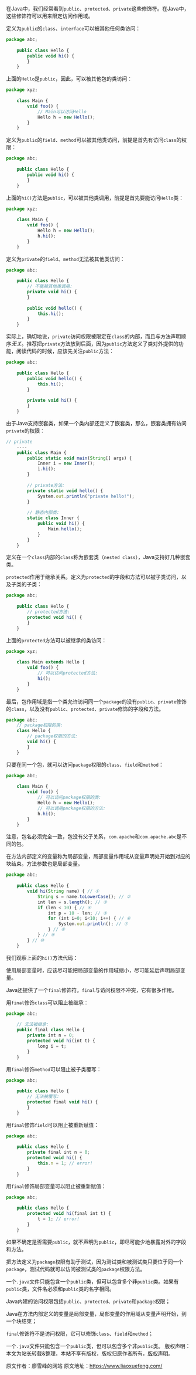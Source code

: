 


在Java中，我们经常看到`public`、`protected`、`private`这些修饰符。在Java中，这些修饰符可以用来限定访问作用域。

定义为`public`的`class`、`interface`可以被其他任何类访问：

```js 
package abc;
    
    public class Hello {
        public void hi() {
        }
    }
```

上面的`Hello`是`public`，因此，可以被其他包的类访问：


```js 
package xyz;
    
    class Main {
        void foo() {
            // Main可以访问Hello
            Hello h = new Hello();
        }
    }
```

定义为`public`的`field`、`method`可以被其他类访问，前提是首先有访问`class`的权限：


```js 
package abc;
    
    public class Hello {
        public void hi() {
        }
    }
```

上面的`hi()`方法是`public`，可以被其他类调用，前提是首先要能访问`Hello`类：


```js 
package xyz;
    
    class Main {
        void foo() {
            Hello h = new Hello();
            h.hi();
        }
    }
```

定义为`private`的`field`、`method`无法被其他类访问：

```js 
package abc;
    
    public class Hello {
        // 不能被其他类调用:
        private void hi() {
        }
    
        public void hello() {
            this.hi();
        }
    }
```

实际上，确切地说，`private`访问权限被限定在`class`的内部，而且与方法声明顺序*无关*。推荐把`private`方法放到后面，因为`public`方法定义了类对外提供的功能，阅读代码的时候，应该先关注`public`方法：


```js 
package abc;
    
    public class Hello {
        public void hello() {
            this.hi();
        }
    
        private void hi() {
        }
    }
```

由于Java支持嵌套类，如果一个类内部还定义了嵌套类，那么，嵌套类拥有访问`private`的权限：


```js 
// private
    ----
    public class Main {
        public static void main(String[] args) {
            Inner i = new Inner();
            i.hi();
        }
    
        // private方法:
        private static void hello() {
            System.out.println("private hello!");
        }
    
        // 静态内部类:
        static class Inner {
            public void hi() {
                Main.hello();
            }
        }
    }
```

定义在一个`class`内部的`class`称为嵌套类（`nested class`），Java支持好几种嵌套类。

`protected`作用于继承关系。定义为`protected`的字段和方法可以被子类访问，以及子类的子类：

```js 
package abc;
    
    public class Hello {
        // protected方法:
        protected void hi() {
        }
    }
```

上面的`protected`方法可以被继承的类访问：


```js 
package xyz;
    
    class Main extends Hello {
        void foo() {
            // 可以访问protected方法:
            hi();
        }
    }
```

最后，包作用域是指一个类允许访问同一个`package`的没有`public`、`private`修饰的`class`，以及没有`public`、`protected`、`private`修饰的字段和方法。

```js 
package abc;
    // package权限的类:
    class Hello {
        // package权限的方法:
        void hi() {
        }
    }
```

只要在同一个包，就可以访问`package`权限的`class`、`field`和`method`：


```js 
package abc;
    
    class Main {
        void foo() {
            // 可以访问package权限的类:
            Hello h = new Hello();
            // 可以调用package权限的方法:
            h.hi();
        }
    }
```

注意，包名必须完全一致，包没有父子关系，`com.apache`和`com.apache.abc`是不同的包。

在方法内部定义的变量称为局部变量，局部变量作用域从变量声明处开始到对应的块结束。方法参数也是局部变量。

```js 
package abc;
    
    public class Hello {
        void hi(String name) { // ①
            String s = name.toLowerCase(); // ②
            int len = s.length(); // ③
            if (len < 10) { // ④
                int p = 10 - len; // ⑤
                for (int i=0; i<10; i++) { // ⑥
                    System.out.println(); // ⑦
                } // ⑧
            } // ⑨
        } // ⑩
    }
```

我们观察上面的`hi()`方法代码：

使用局部变量时，应该尽可能把局部变量的作用域缩小，尽可能延后声明局部变量。

Java还提供了一个`final`修饰符。`final`与访问权限不冲突，它有很多作用。

用`final`修饰`class`可以阻止被继承：

```js 
package abc;
    
    // 无法被继承:
    public final class Hello {
        private int n = 0;
        protected void hi(int t) {
            long i = t;
        }
    }
```

用`final`修饰`method`可以阻止被子类覆写：


```js 
package abc;
    
    public class Hello {
        // 无法被覆写:
        protected final void hi() {
        }
    }
```

用`final`修饰`field`可以阻止被重新赋值：


```js 
package abc;
    
    public class Hello {
        private final int n = 0;
        protected void hi() {
            this.n = 1; // error!
        }
    }
```

用`final`修饰局部变量可以阻止被重新赋值：


```js 
package abc;
    
    public class Hello {
        protected void hi(final int t) {
            t = 1; // error!
        }
    }
```

如果不确定是否需要`public`，就不声明为`public`，即尽可能少地暴露对外的字段和方法。

把方法定义为`package`权限有助于测试，因为测试类和被测试类只要位于同一个`package`，测试代码就可以访问被测试类的`package`权限方法。

一个`.java`文件只能包含一个`public`类，但可以包含多个非`public`类。如果有`public`类，文件名必须和`public`类的名字相同。

Java内建的访问权限包括`public`、`protected`、`private`和`package`权限；

Java在方法内部定义的变量是局部变量，局部变量的作用域从变量声明开始，到一个块结束；

`final`修饰符不是访问权限，它可以修饰`class`、`field`和`method`；

一个`.java`文件只能包含一个`public`类，但可以包含多个非`public`类。
版权声明：本文为站长转载&整理，本站不享有版权，版权归原作者所有，[版权声明](https://gitee.com/hezhiyuan007/java-notes/raw/master/disclaimer.md)。




原文作者：廖雪峰的网站 原文地址：https://www.liaoxuefeng.com/
